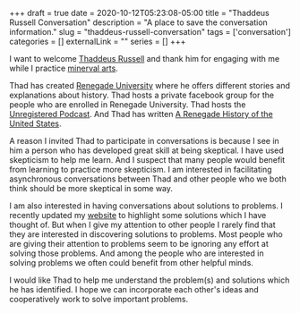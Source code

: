 +++ 
draft = true
date = 2020-10-12T05:23:08-05:00
title = "Thaddeus Russell Conversation"
description = "A place to save the conversation information."
slug = "thaddeus-russell-conversation" 
tags = ['conversation']
categories = []
externalLink = ""
series = []
+++

I want to welcome [Thaddeus Russell](http://www.thaddeusrussell.com/) and thank him for engaging with me while I practice [minerval arts](https://herolfg.com/posts/minerval-arts).

Thad has created [Renegade University](https://renegadeuniversity.com/) where he offers different stories and explanations about history.  Thad hosts a private facebook group for the people who are enrolled in Renegade University.  Thad hosts the [Unregistered Podcast](https://www.youtube.com/user/thaddeusrussell/videos).  And Thad has written [A Renegade History of the United States](http://www.thaddeusrussell.com/renegadehistory).

A reason I invited Thad to participate in conversations is because I see in him a person who has developed great skill at being skeptical.  I have used skepticism to help me learn.  And I suspect that many people would benefit from learning to practice more skepticism.  I am interested in facilitating asynchronous conversations between Thad and other people who we both think should be more skeptical in some way.

I am also interested in having conversations about solutions to problems.  I recently updated my [website](https::/herolfg.com) to highlight some solutions which I have thought of.  But when I give my attention to other people I rarely find that they are interested in discovering solutions to problems.  Most people who are giving their attention to problems seem to be ignoring any effort at solving those problems.  And among the people who are interested in solving problems we often could benefit from other helpful minds.

I would like Thad to help me understand the problem(s) and solutions which he has identified.  I hope we can incorporate each other's ideas and cooperatively work to solve important problems.